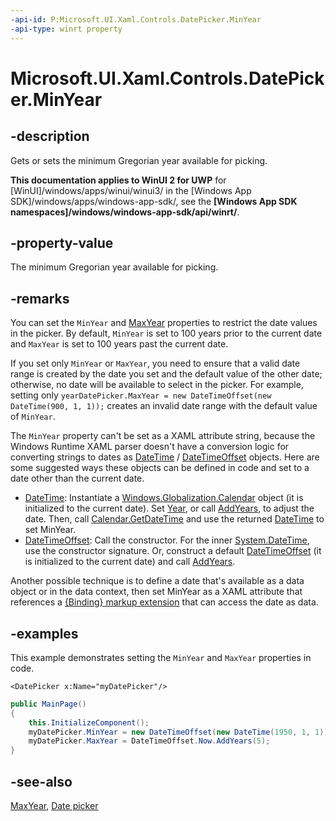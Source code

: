 ```yaml
---
-api-id: P:Microsoft.UI.Xaml.Controls.DatePicker.MinYear
-api-type: winrt property
---
```


<!-- Property syntax
public Windows.Foundation.DateTime MinYear { get;  set; }
-->

# Microsoft.UI.Xaml.Controls.DatePicker.MinYear

## -description
Gets or sets the minimum Gregorian year available for picking.

**This documentation applies to WinUI 2 for UWP** for [WinUI]/windows/apps/winui/winui3/ in the [Windows App SDK]/windows/apps/windows-app-sdk/, see the **[Windows App SDK namespaces]/windows/windows-app-sdk/api/winrt/**.

## -property-value
The minimum Gregorian year available for picking.

## -remarks

You can set the `MinYear` and [MaxYear](datepicker_maxyear.md) properties to restrict the date values in the picker. By default, `MinYear` is set to 100 years prior to the current date and `MaxYear` is set to 100 years past the current date.

If you set only `MinYear` or `MaxYear`, you need to ensure that a valid date range is created by the date you set and the default value of the other date; otherwise, no date will be available to select in the picker. For example, setting only `yearDatePicker.MaxYear = new DateTimeOffset(new DateTime(900, 1, 1));` creates an invalid date range with the default value of `MinYear`.

The `MinYear` property can't be set as a XAML attribute string, because the Windows Runtime XAML parser doesn't have a conversion logic for converting strings to dates as [DateTime](/uwp/api/windows.foundation.datetime) / [DateTimeOffset](/dotnet/api/system.datetimeoffset?view=dotnet-uwp-10.0&preserve-view=true) objects. Here are some suggested ways these objects can be defined in code and set to a date other than the current date.

+ [DateTime](/uwp/api/windows.foundation.datetime): Instantiate a [Windows.Globalization.Calendar](/uwp/api/windows.globalization.calendar) object (it is initialized to the current date). Set [Year](/uwp/api/windows.globalization.calendar.year), or call [AddYears](/uwp/api/windows.globalization.calendar.addyears(system.int32)), to adjust the date. Then, call [Calendar.GetDateTime](/uwp/api/windows.globalization.calendar.getdatetime) and use the returned [DateTime](/uwp/api/windows.foundation.datetime) to set MinYear.
+ [DateTimeOffset](/dotnet/api/system.datetimeoffset?view=dotnet-uwp-10.0&preserve-view=true): Call the  constructor. For the inner [System.DateTime](/dotnet/api/system.datetime?view=dotnet-uwp-10.0&preserve-view=true), use the  constructor signature. Or, construct a default [DateTimeOffset](/dotnet/api/system.datetimeoffset?view=dotnet-uwp-10.0&preserve-view=true) (it is initialized to the current date) and call [AddYears](/dotnet/api/system.datetimeoffset.addyears?view=dotnet-uwp-10.0&preserve-view=true).

Another possible technique is to define a date that's available as a data object or in the data context, then set MinYear as a XAML attribute that references a [{Binding} markup extension](/windows/uwp/xaml-platform/binding-markup-extension) that can access the date as data.

## -examples

This example demonstrates setting the `MinYear` and `MaxYear` properties in code.

```xaml
<DatePicker x:Name="myDatePicker"/>
```

```csharp
public MainPage()
{
    this.InitializeComponent();
    myDatePicker.MinYear = new DateTimeOffset(new DateTime(1950, 1, 1));
    myDatePicker.MaxYear = DateTimeOffset.Now.AddYears(5);
}
```

## -see-also

[MaxYear](datepicker_maxyear.md), [Date picker](/windows/apps/design/controls/date-picker)
